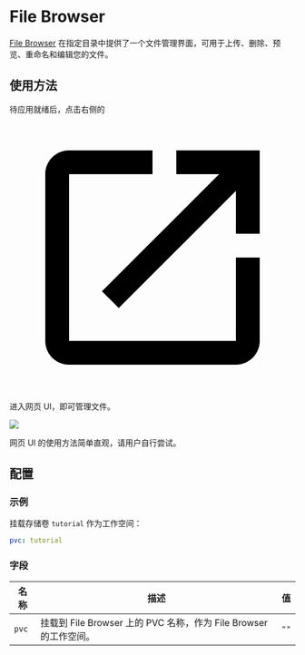 # File Browser

[File Browser](https://github.com/filebrowser/filebrowser) 在指定目录中提供了一个文件管理界面，可用于上传、删除、预览、重命名和编辑您的文件。

## 使用方法

待应用就绪后，点击右侧的 <svg class="MuiSvgIcon-root MuiSvgIcon-colorPrimary MuiSvgIcon-fontSizeMedium css-jxtyyz" focusable="false" aria-hidden="true" viewBox="0 0 24 24" data-testid="OpenInNewIcon"><path d="M19 19H5V5h7V3H5c-1.11 0-2 .9-2 2v14c0 1.1.89 2 2 2h14c1.1 0 2-.9 2-2v-7h-2zM14 3v2h3.59l-9.83 9.83 1.41 1.41L19 6.41V10h2V3z"></path></svg> 进入网页 UI，即可管理文件。

![](https://s2.loli.net/2024/08/20/AeGUX6uPBSt47wq.png)

网页 UI 的使用方法简单直观，请用户自行尝试。

## 配置

### 示例

挂载存储卷 `tutorial` 作为工作空间：

```yaml
pvc: tutorial
```

### 字段

| 名称  | 描述                                                            | 值   |
| ----- | --------------------------------------------------------------- | ---- |
| `pvc` | 挂载到 File Browser 上的 PVC 名称，作为 File Browser 的工作空间。 | `""` |
